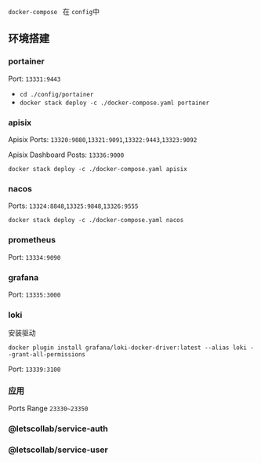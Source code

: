 `docker-compose ` 在 `config`中

## 环境搭建

### portainer

Port: `13331:9443`

- `cd ./config/portainer`
- `docker stack deploy -c ./docker-compose.yaml portainer`

### apisix

Apisix Ports: `13320:9080`,`13321:9091`,`13322:9443`,`13323:9092`

Apisix Dashboard Posts: `13336:9000`

`docker stack deploy -c ./docker-compose.yaml apisix`

### nacos

Ports: `13324:8848`,`13325:9848`,`13326:9555`

`docker stack deploy -c ./docker-compose.yaml nacos`

### prometheus

Port: `13334:9090`

### grafana

Port: `13335:3000`

### loki

安装驱动

`docker plugin install grafana/loki-docker-driver:latest --alias loki --grant-all-permissions`

Port: `13339:3100`

### 应用

Ports Range `23330~23350`

### @letscollab/service-auth

### @letscollab/service-user
